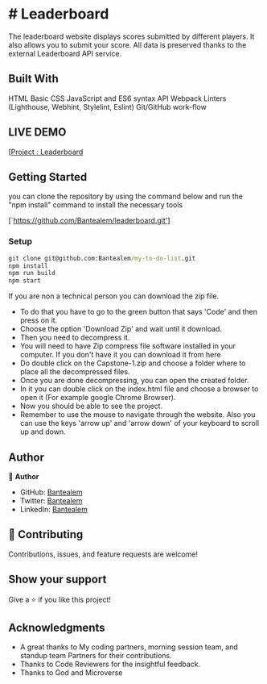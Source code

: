# # Leaderboard

The leaderboard website displays scores submitted by different players. It also allows you to submit your score. All data is preserved thanks to the external Leaderboard API service.

## Built With
HTML
Basic CSS
JavaScript and ES6 syntax
API
Webpack
Linters (Lighthouse, Webhint, Stylelint, Eslint)
Git/GitHub work-flow

## LIVE DEMO
[[Project : Leaderboard]()

## Getting Started

you can clone the repository by using the command below and run the "npm install" command to install the necessary tools

[`https://github.com/Bantealem/leaderboard.git']

### Setup

```cmd
git clone git@github.com:Bantealem/my-to-do-list.git
npm install
npm run build
npm start
```

If you are non a technical person you can download the zip file.

- To do that you have to go to the green button that says 'Code' and then press on it.
- Choose the option 'Download Zip' and wait until it download.
- Then you need to decompress it.
- You will need to have Zip compress file software installed in your computer. If you don't have it you can download it from here
- Do double click on the Capstone-1.zip and choose a folder where to place all the decompressed files.
- Once you are done decompressing, you can open the created folder.
- In it you can double click on the index.html file and choose a browser to open it (For example google Chrome Browser).
- Now you should be able to see the project.
- Remember to use the mouse to navigate through the website. Also you can use the keys 'arrow up' and 'arrow down' of your keyboard
  to scroll up and down.

## Author

👤 **Author**

- GitHub: [Bantealem](https://github.com/Bantealem)
- Twitter: [Bantealem](https://twitter.com/BantealemG)
- LinkedIn: [Bantealem](https://www.linkedin.com/in/bantealem-geto-a301b9213/)


## 🤝 Contributing

Contributions, issues, and feature requests are welcome!

## Show your support

Give a ⭐️ if you like this project!

## Acknowledgments

- A great thanks to My coding partners, morning session team, and standup team Partners for their contributions.
- Thanks to Code Reviewers for the insightful feedback.
- Thanks to God and Microverse
